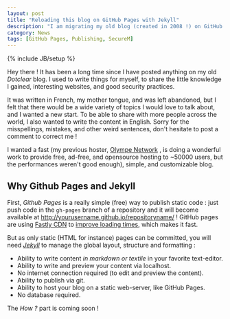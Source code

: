 ```yaml
---
layout: post
title: "Reloading this blog on GitHub Pages with Jekyll"
description: "I am migrating my old blog (created in 2008 !) on GitHub Pages, using Jekyll. Learn how and why I did that."
category: News
tags: [GitHub Pages, Publishing, SecureM]
---
```

{% include JB/setup %}

Hey there ! It has been a long time since I have posted anything on my old *Dotclear* blog. I used to write things for myself, to share the little knowledge I gained, interesting websites, and good security practices.

It was written in French, my mother tongue, and was left abandoned, but I felt that there would be a wide variety of topics I would love to talk about, and I wanted a new start. To be able to share with more people across the world, I also wanted to write the content in English. Sorry for the misspellings, mistakes, and other weird sentences, don't hesitate to post a comment to correct me !

I wanted a fast (my previous hoster, [Olympe Network](http://www.olympe.in/) , is doing a wonderful work to provide free, ad-free, and opensource hosting to ~50000 users, but the performances weren't good enough), simple, and customizable blog.

## Why Github Pages and Jekyll

First, *Github Pages* is a really simple (free) way to publish static code : just push code in the `gh-pages` branch of a repository and it will become available at http://yourusername.github.io/repositoryname/ ! GitHub pages are using [Fastly CDN](https://www.fastly.com/) to [improve loading times](https://github.com/blog/1715-faster-more-awesome-github-pages), which makes it fast.

But as only static (HTML for instance) pages can be committed, you will need [*Jekyll*](http://jekyllrb.com/) to manage the global layout, structure and formatting :

* Ability to write content *in markdown or textile* in your favorite text-editor.
* Ability to write and preview your content via localhost.
* No internet connection required (to edit and preview the content).
* Ability to publish via git.
* Ability to host your blog on a static web-server, like GitHub Pages.
* No database required.

The *How ?* part is coming soon !
